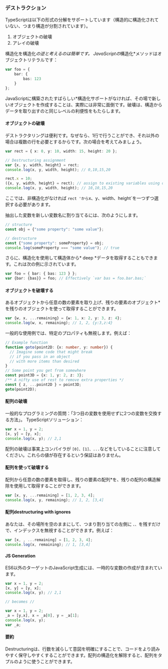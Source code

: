 ### デストラクション

TypeScriptは以下の形式の分解をサポートしています（構造的に構造化されていない、つまり構造が分割されています）。

1. オブジェクトの破壊
1. アレイの破壊

構造化を構造化*の逆と考えるのは簡単です。 JavaScriptの*構造化*メソッドはオブジェクトリテラルです：

```ts
var foo = {
    bar: {
        bas: 123
    }
};
```
JavaScriptに構築されたすばらしい*構造化サポートがなければ、その場で新しいオブジェクトを作成することは、実際には非常に面倒です。破壊は、構造からデータを取り出すのと同じレベルの利便性をもたらします。

#### オブジェクトの破壊
デストラクタリングは便利です。なぜなら、1行で行うことができ、それ以外の場合は複数の行を必要とするからです。次の場合を考えてみましょう。

```ts
var rect = { x: 0, y: 10, width: 15, height: 20 };

// Destructuring assignment
var {x, y, width, height} = rect;
console.log(x, y, width, height); // 0,10,15,20

rect.x = 10;
({x, y, width, height} = rect); // assign to existing variables using outer parentheses
console.log(x, y, width, height); // 10,10,15,20
```
ここでは、非構造化がなければ `rect 'から`x、y、width、height`を一つずつ選択する必要があります。

抽出した変数を新しい変数名に割り当てるには、次のようにします。

```ts
// structure
const obj = {"some property": "some value"};

// destructure
const {"some property": someProperty} = obj;
console.log(someProperty === "some value"); // true
```

さらに、構造化を使用して構造体から* deep *データを取得することもできます。これは次の例に示されています。

```ts
var foo = { bar: { bas: 123 } };
var {bar: {bas}} = foo; // Effectively `var bas = foo.bar.bas;`
```

#### オブジェクトを破壊する
あるオブジェクトから任意の数の要素を取り上げ、残りの要素のオブジェクト*を残りのオブジェクトを使って取得することができます。

```ts
var {w, x, ...remaining} = {w: 1, x: 2, y: 3, z: 4};
console.log(w, x, remaining); // 1, 2, {y:3,z:4}
```
一般的な使用例では、特定のプロパティも無視します。例えば：
```ts
// Example function
function goto(point2D: {x: number, y: number}) {
  // Imagine some code that might break
  // if you pass in an object
  // with more items than desired
}
// Some point you get from somewhere
const point3D = {x: 1, y: 2, z: 3};
/** A nifty use of rest to remove extra properties */
const { z, ...point2D } = point3D;
goto(point2D);
```

#### 配列の破壊
一般的なプログラミングの質問：「3つ目の変数を使用せずに2つの変数を交換する方法」。 TypeScriptソリューション：

```ts
var x = 1, y = 2;
[x, y] = [y, x];
console.log(x, y); // 2,1
```
配列の破壊は事実上コンパイラが `[0]、[1]、...`などをしていることに注意してください。これらの値が存在するという保証はありません。

#### 配列を使って破壊する
配列から任意の数の要素を取得し、残りの要素の配列*を、残りの配列の構造解除を使用して取得することができます。

```ts
var [x, y, ...remaining] = [1, 2, 3, 4];
console.log(x, y, remaining); // 1, 2, [3,4]
```

#### 配列destructuring with ignores
あなたは、その場所を空のままにして、つまり割り当ての左側に `、、`を残すだけで、インデックスを無視することができます。例えば：
```ts
var [x, , ...remaining] = [1, 2, 3, 4];
console.log(x, remaining); // 1, [3,4]
```

#### JS Generation
ES6以外のターゲットのJavaScript生成には、一時的な変数の作成が含まれています。

```ts
var x = 1, y = 2;
[x, y] = [y, x];
console.log(x, y); // 2,1

// becomes //

var x = 1, y = 2;
_a = [y,x], x = _a[0], y = _a[1];
console.log(x, y);
var _a;
```

#### 要約
Destructuringは、行数を減らして意図を明確にすることで、コードをより読みやすく保守しやすくすることができます。配列の構造化を解除すると、配列をタプルのように使うことができます。
